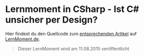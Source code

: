 # Lernmoment in CSharp - Ist C# unsicher per Design?

Hier findest du den Quellcode zum [entsprechenden Artikel](http://www.lernmoment.de/csharp-programmieren/unsicher-per-design/) auf [LernMoment.de](http://www.lernmoment.de).

> Dieser LernMoment wird am 11.08.2015 veröffentlicht
